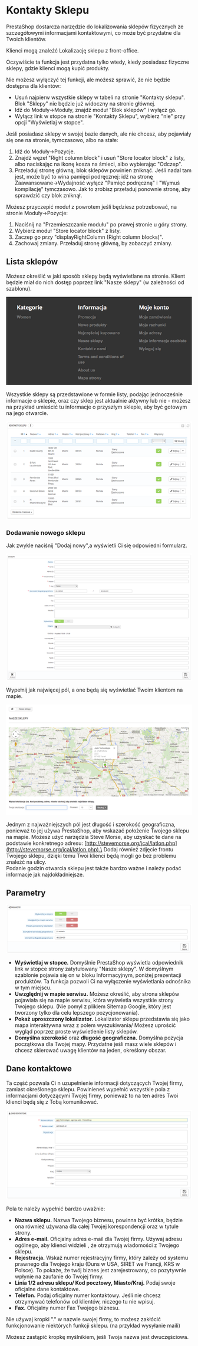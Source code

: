 # Kontakty Sklepu

PrestaShop dostarcza narzędzie do lokalizowania sklepów fizycznych ze szczegółowymi informacjami kontaktowymi, co może być przydatne dla Twoich klientów.

Klienci mogą znaleźć Lokalizację sklepu z front-office.

Oczywiście ta funkcja jest przydatna tylko wtedy, kiedy posiadasz fizyczne sklepy, gdzie klienci mogą kupić produkty.

Nie możesz wyłączyć tej funkcji, ale możesz sprawić, że nie będzie dostępna dla klientów:

* Usuń najpierw wszystkie sklepy w tabeli na stronie "Kontakty sklepu". Blok "Sklepy" nie będzie już widoczny na stronie głównej.
* Idź do Moduły->Moduły, znajdź moduł "Blok sklepów" i wyłącz go.
* Wyłącz link w stopce na stronie "Kontakty Sklepu", wybierz "nie" przy opcji "Wyświetlaj w stopce".

Jeśli posiadasz sklepy w swojej bazie danych, ale nie chcesz, aby pojawiały się one na stronie, tymczasowo, albo na stałe:

1. Idź do Moduły->Pozycje.
2. Znajdź węzeł "Right column block" i usuń "Store locator block" z listy, albo naciskając na ikonę kosza na śmieci, albo wybierając "Odczep".
3. Przeładuj stronę główną, blok sklepów powinien zniknąć. Jeśli nadal tam jest, może być to wina pamięci podręcznej: idź na stronę Zaawansowane->Wydajność wyłącz "Pamięć podręczną" i "Wymuś kompilację" tymczasowo. Jak to zrobisz przeładuj ponownie stronę, aby sprawdzić czy blok zniknął.

Możesz przyczepić moduł z powrotem jeśli będziesz potrzebować, na stronie Moduły->Pozycje:

1. Naciśnij na "Przemieszczanie modułu" po prawej stronie u góry strony.
2. Wybierz moduł "Store locator block" z listy.
3. Zaczep go przy "displayRightColumn (Right column blocks)".
4. Zachowaj zmiany. Przeładuj stronę główną, by zobaczyć zmiany.

## Lista sklepów <a href="#kontaktysklepu-listasklepow" id="kontaktysklepu-listasklepow"></a>

Możesz określić w jaki sposób sklepy będą wyświetlane na stronie. Klient będzie miał do nich dostęp poprzez link "Nasze sklepy" (w zależności od szablonu).

![](../../../.gitbook/assets/30245414.png)

Wszystkie sklepy są przedstawione w formie listy, podając jednocześnie informacje o sklepie, oraz czy sklep jest aktualnie aktywny lub nie - możesz na przykład umieścić tu informacje o przyszłym sklepie, aby być gotowym na jego otwarcie.

![](../../../.gitbook/assets/30245415.png)

### Dodawanie nowego sklepu <a href="#kontaktysklepu-dodawanienowegosklepu" id="kontaktysklepu-dodawanienowegosklepu"></a>

Jak zwykle naciśnij "Dodaj nowy",a wyświetli Ci się odpowiedni formularz.

![](../../../.gitbook/assets/30245416.png)

Wypełnij jak najwięcej pól, a one będą się wyświetlać Twoim klientom na mapie.

![](../../../.gitbook/assets/30245417.png)

Jednym z najważniejszych pól jest długość i szerokość geograficzna, ponieważ to jej używa PrestaShop, aby wskazać położenie Twojego sklepu na mapie. Możesz użyć narzędzia Steve Morse, aby uzyskać te dane na podstawie konkretnego adresu: [http://stevemorse.org/jcal/latlon.php](http://stevemorse.org/jcal/latlon.php).\
Dodaj również zdjęcie frontu Twojego sklepu, dzięki temu Twoi klienci będą mogli go bez problemu znaleźć na ulicy.\
Podanie godzin otwarcia sklepu jest także bardzo ważne i należy podać informacje jak najdokładniejsze.

## Parametry <a href="#kontaktysklepu-parametry" id="kontaktysklepu-parametry"></a>

![](../../../.gitbook/assets/30245418.png)

* **Wyświetlaj w stopce.** Domyślnie PrestaShop wyświetla odpowiednik link w stopce strony zatytułowany "Nasze sklepy". W domyślnym szablonie pojawia się on w bloku Informacyjnym, poniżej prezentacji produktów. Ta funkcja pozwoli Ci na wyłączenie wyświetlania odnośnika w tym miejscu.
* **Uwzględnij w mapie serwisu.** Możesz określić, aby strona sklepów pojawiała się na mapie serwisu, która wyświetla wszystkie strony Twojego sklepu. (Nie pomyl z plikiem Sitemap Google, który jest tworzony tylko dla celu lepszego pozycjonowania).
* **Pokaż uproszczony lokalizator.** Lokalizator sklepu przedstawia się jako mapa interaktywna wraz z polem wyszukiwania/ Możesz uprościć wygląd poprzez proste wyświetlenie listy sklepów.
* **Domyślna szerokość** oraz **długość geograficzna.** Domyślna pozycja początkowa dla Twojej mapy. Przydatne jeśli masz wiele sklepów i chcesz skierować uwagę klientów na jeden, określony obszar.

## Dane kontaktowe <a href="#kontaktysklepu-danekontaktowe" id="kontaktysklepu-danekontaktowe"></a>

Ta część pozwala Ci n uzupełnienie informacji dotyczących Twojej firmy, zamiast określonego sklepu. Powinieneś wypełnić wszystkie pola z informacjami dotyczącymi Twojej firmy, ponieważ to na ten adres Twoi klienci będą się z Tobą komunikować.

![](../../../.gitbook/assets/30245419.png)

Pola te należy wypełnić bardzo uważnie:

* **Nazwa sklepu.** Nazwa Twojego biznesu, powinna być krótka, będzie ona również używana dla całej Twojej korespondencji oraz w tytule strony.
* **Adres e-mail.** Oficjalny adres e-mail dla Twojej firmy. Używaj adresu ogólnego, aby klienci widzieli , że otrzymują wiadomości z Twojego sklepu.
* **Rejestracja.** Wskaż numer rejestracyjny firmy, który zależy od systemu prawnego dla Twojego kraju (Duns w USA, SIRET we Francji, KRS w Polsce). To pokaże, że twój biznes jest zarejestrowany, co pozytywnie wpłynie na zaufanie do Twojej firmy.
* **Linia 1/2 adresu sklepu/ Kod pocztowy, Miasto/Kraj.** Podaj swoje oficjalne dane kontaktowe.
* **Telefon.** Podaj oficjalny numer kontaktowy. Jeśli nie chcesz otrzymywać telefonów od klientów, niczego tu nie wpisuj.
* **Fax.** Oficjalny numer Fax Twojego biznesu.

Nie używaj kropki "." w nazwie swojej firmy, to możesz zakłócić funkcjonowanie niektórych funkcji sklepu. (na przykład wysyłanie maili)

Możesz zastąpić kropkę myślnikiem, jeśli Twoja nazwa jest dwuczęściowa.
